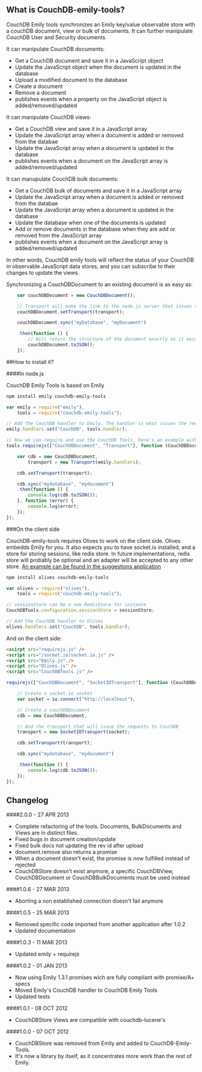 ## What is CouchDB-emily-tools?

CouchDB Emily tools synchronizes an Emily key/value observable store with a couchDB document, view or bulk of documents. It can further manipulate CouchDB User and Security documents.

It can manipulate CouchDB documents:

* Get a CouchDB document and save it in a JavaScript object
* Update the JavaScript object when the document is updated in the database
* Upload a modified document to the database
* Create a document
* Remove a document
* publishes events when a property on the JavaScript object is added/removed/updated

It can manipulate CouchDB views:

* Get a CouchDB view and save it in a JavaScript array
* Update the JavaScript array when a document is added or removed from the databae
* Update the JavaScript array when a document is updated in the database
* publishes events when a document on the JavaScript array is added/removed/updated

It can manupulate CouchDB bulk documents:

* Get a CouchDB bulk of documents and save it in a JavaScript array
* Update the JavaScript array when a document is added or removed from the databae
* Update the JavaScript array when a document is updated in the database
* Update the database when one of the documents is updated
* Add or remove documents in the database when they are add or removed from the JavaScript array
* publishes events when a document on the JavaScript array is added/removed/updated

In other words, CouchDB emily tools will reflect the status of your CouchDB in observable JavaScript data stores, and you can subscribe to their changes to update the views.


Synchronizing a CouchDBDocument to an existing document is as easy as:

```js
	var couchDBDocument = new CouchDBDocument();

	// Transport will make the link to the node.js server that issues the request.
	couchDBDocument.setTransport(transport);

	couchDBDocument.sync("myDatabase", "myDocument")

	.then(function () {
		// Will return the structure of the document exactly as it exists in the database
		couchDBDocument.toJSON();
	});
```

##How to install it?

####In node.js

CouchDB Emily Tools is based on Emily

```bash
npm install emily couchdb-emily-tools
```

```js
var emily = require("emily"),
	tools = require("couchdb-emily-tools");

// Add the CouchDB handler to Emily. The handler is what issues the requests to CouchDB
emily.handlers.set("CouchDB", tools.handler);

// Now we can require and use the CouchDB Tools, here's an example with a document.
tools.requirejs(["CouchDBDocument", "Transport"], function (CouchDBDocument, Transport) {

	var cdb = new CouchDBDocument,
		transport = new Transport(emily.handlers);

	cdb.setTransport(transport);

	cdb.sync("mydatabase", "mydocument")
	.then(function () {
		console.log(cdb.toJSON());
	}, function (error) {
		console.log(error);
	});
});
```

###On the client side

CouchDB-emily-tools requires Olives to work on the client side. Olives embedds Emily for you.
It also expects you to have socket.io installed, and a store for storing sessions, like redis store.
In future implementations, redis store will probably be optional and an adapter will be accepted to any other store.
[An example can be found in the suggestions application](https://github.com/podefr/suggestions/blob/master/server.js)

```bash
npm install olives couchdb-emily-tools
```

```js
var olives = require("olives"),
	tools = require("couchdb-emily-tools");

// sessionStore can be a new RedisStore for instance
CouchDBTools.configuration.sessionStore = sessionStore;

// Add the CouchDB handler to Olives
olives.handlers.set("CouchDB", tools.handler);
```

And on the client side:

```html
<scirpt src="requirejs.js" />
<script src="/socket.io/socket.io.js" />
<script src="Emily.js" />
<script src="Olives.js" />
<script src="CouchDBTools.js" />
```

```js
requirejs(["CouchDBDocument", "SocketIOTransport"], function (CouchDBDocument, SocketIOTransport) {

	// Create a socket.io socket
	var socket = io.connect("http://localhost"),

	// Create a couchDBDocument
	cdb = new CouchDBDocument,

	// And the transport that will issue the requests to CouchDB
	transport = new SocketIOTransport(socket);

	cdb.setTransport(transport);

	cdb.sync("mydatabase", "mydocument")

	.then(function () {
		console.log(cdb.toJSON());
	});
});
```

## Changelog

####2.0.0 - 27 APR 2013

* Complete refactoring of the tools. Documents, BulkDocuments and Views are in distinct files.
* Fixed bugs in document creation/update
* Fixed bulk docs not updating the rev id after upload
* document.remove also returns a promise
* When a document doesn't exist, the promise is now fulfilled instead of rejected
* CouchDBStore doesn't exist anymore, a specific CouchDBView, CouchDBDocument or CouchDBBulkDocuments must be used instead

####1.0.6 - 27 MAR 2013

* Aborting a non established connection doesn't fail anymore

####1.0.5 - 25 MAR 2013

* Removed specific code imported from another application after 1.0.2
* Updated documentation

####1.0.3 - 11 MAR 2013

* Updated emily + requirejs

####1.0.2 - 01 JAN 2013

* Now using Emily 1.3.1 promises wich are fully compliant with promise/A+ specs
* Moved Emily's CouchDB handler to CouchDB Emily Tools
* Updated tests

####1.0.1 - 08 OCT 2012

* CouchDBStore Views are compatible with couchdb-lucene's

####1.0.0 - 07 OCT 2012

* CouchDBStore was removed from Emily and added to CouchDB-Emily-Tools.
* It's now a library by itself, as it concentrates more work than the rest of Emily.

